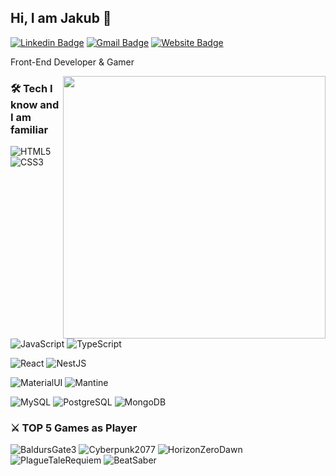 ## Hi, I am Jakub 👋

[![Linkedin Badge](https://img.shields.io/badge/-jakubwilk-blue?style=flat-square&logo=Linkedin&logoColor=white&link=https://www.linkedin.com/in/jakub-wilk/)](https://www.linkedin.com/in/jakub-wilk/)
[![Gmail Badge](https://img.shields.io/badge/-jakub.wilk@jakubwilk.pl-c14438?style=flat-square&logo=Gmail&logoColor=white&link=mailto:jakub.wilk@jakubwilk.pl)](mailto:jakub.wilk@jakubwilk.pl) 
[![Website Badge](https://img.shields.io/badge/-jakubwilk.pl-black?style=flat-square&link=https://jakubwilk.pl/)](https://www.jakubwilk.pl/)

Front-End Developer & Gamer

<a href="https://github.com/anuraghazra/github-readme-stats" title="Preview">
    <img align="right" width="420" height="auto" src="https://github-readme-stats.vercel.app/api?username=jakubwilk&show_icons=true&theme=dark&border_color=61dafb&hide_border=true&include_all_commits=true" />
</a>

### 🛠️ Tech I know and I am familiar

![HTML5](https://img.shields.io/badge/-HTML5-000000?style=flat&logo=html5)
![CSS3](https://img.shields.io/badge/-CSS3-000000?style=flat&logo=css3)
![JavaScript](https://img.shields.io/badge/-JavaScript-000000?style=flat&logo=javascript)
![TypeScript](https://img.shields.io/badge/-TypeScript-000000?style=flat&logo=typescript)

![React](https://img.shields.io/badge/-React-000000?style=flat&logo=react)
![NestJS](https://img.shields.io/badge/-NestJS-000000?style=flat&logo=nestjs)

![MaterialUI](https://img.shields.io/badge/-MaterialUI-000000?style=flat&logo=mui)
![Mantine](https://img.shields.io/badge/-Mantine-000000?style=flat&logo=mantine)

![MySQL](https://img.shields.io/badge/-MySQL-000000?style=flat&logo=mysql)
![PostgreSQL](https://img.shields.io/badge/-PostgreSQL-000000?style=flat&logo=postgresql)
![MongoDB](https://img.shields.io/badge/-MongoDB-000000?style=flat&logo=mongodb)

### ⚔️ TOP 5 Games as Player

![BaldursGate3](https://img.shields.io/badge/Baldur's%20Gate%203-black?style=flat&logo=steam)
![Cyberpunk2077](https://img.shields.io/badge/Cyberpunk%202077-black?style=flat&logo=steam)
![HorizonZeroDawn](https://img.shields.io/badge/Horizon%20Zero%20Dawn-black?style=flat&logo=steam)
![PlagueTaleRequiem](https://img.shields.io/badge/Plague%20Tale%20Requiem-black?style=flat&logo=steam)
![BeatSaber](https://img.shields.io/badge/Beat%20Saber-black?style=flat&logo=oculus)

